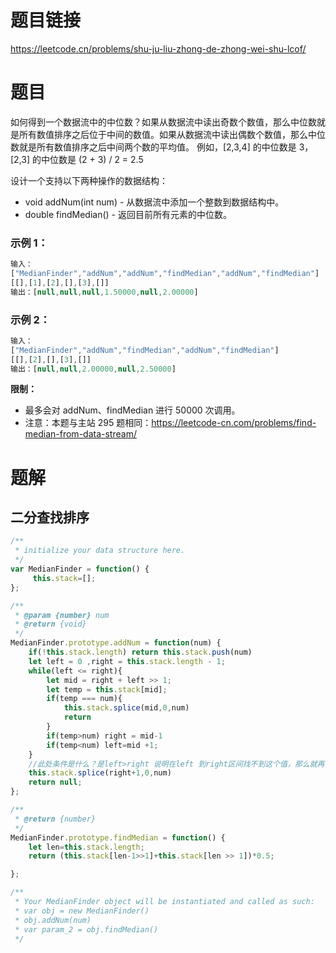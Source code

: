 # 题目链接

https://leetcode.cn/problems/shu-ju-liu-zhong-de-zhong-wei-shu-lcof/

# 题目

如何得到一个数据流中的中位数？如果从数据流中读出奇数个数值，那么中位数就是所有数值排序之后位于中间的数值。如果从数据流中读出偶数个数值，那么中位数就是所有数值排序之后中间两个数的平均值。
例如，[2,3,4] 的中位数是 3，[2,3] 的中位数是 (2 + 3) / 2 = 2.5

设计一个支持以下两种操作的数据结构：

- void addNum(int num) - 从数据流中添加一个整数到数据结构中。
- double findMedian() - 返回目前所有元素的中位数。

### 示例 1：
```js
输入：
["MedianFinder","addNum","addNum","findMedian","addNum","findMedian"]
[[],[1],[2],[],[3],[]]
输出：[null,null,null,1.50000,null,2.00000]
```
### 示例 2：
```js
输入：
["MedianFinder","addNum","findMedian","addNum","findMedian"]
[[],[2],[],[3],[]]
输出：[null,null,2.00000,null,2.50000]
```

**限制：**

- 最多会对 addNum、findMedian 进行 50000 次调用。
- 注意：本题与主站 295 题相同：https://leetcode-cn.com/problems/find-median-from-data-stream/

# 题解

## 二分查找排序

```js
/**
 * initialize your data structure here.
 */
var MedianFinder = function() {
     this.stack=[];
};

/** 
 * @param {number} num
 * @return {void}
 */
MedianFinder.prototype.addNum = function(num) {
    if(!this.stack.length) return this.stack.push(num)
    let left = 0 ,right = this.stack.length - 1;
    while(left <= right){
        let mid = right + left >> 1;
        let temp = this.stack[mid];
        if(temp === num){
            this.stack.splice(mid,0,num)
            return
        }
        if(temp>num) right = mid-1
        if(temp<num) left=mid +1;
    }
    //此处条件是什么？是left>right 说明在left 到right区间找不到这个值，那么就再该区间外右边添加
    this.stack.splice(right+1,0,num)
    return null;
};

/**
 * @return {number}
 */
MedianFinder.prototype.findMedian = function() {
    let len=this.stack.length;
    return (this.stack[len-1>>1]+this.stack[len >> 1])*0.5;

};

/**
 * Your MedianFinder object will be instantiated and called as such:
 * var obj = new MedianFinder()
 * obj.addNum(num)
 * var param_2 = obj.findMedian()
 */
```
